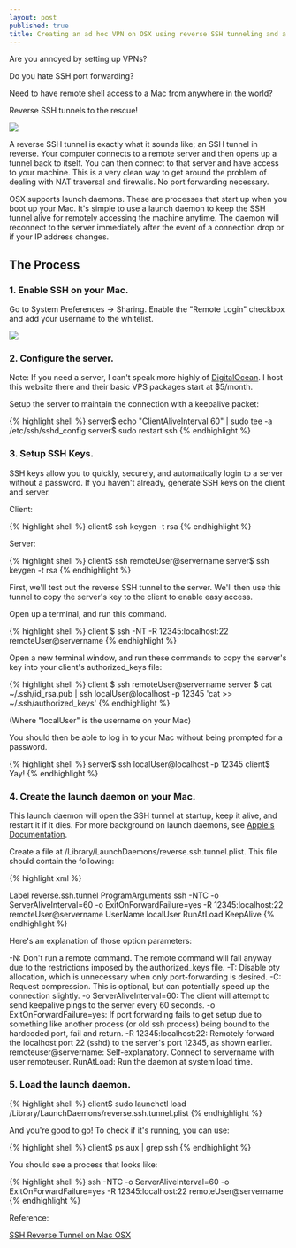 ```yaml
---
layout: post
published: true
title: Creating an ad hoc VPN on OSX using reverse SSH tunneling and a launch daemon
---
```

Are you annoyed by setting up VPNs?

Do you hate SSH port forwarding?

Need to have remote shell access to a Mac from anywhere in the world?

Reverse SSH tunnels to the rescue!


![]({{site.cdn_path}}/2014/10/19/reverse-ssh-tunnel1.png)


A reverse SSH tunnel is exactly what it sounds like; an SSH tunnel in reverse. Your computer connects to a remote server and then opens up a tunnel back to itself. You can then connect to that server and have access to your machine. This is a very clean way to get around the problem of dealing with NAT traversal and firewalls. No port forwarding necessary.

OSX supports launch daemons. These are processes that start up when you boot up your Mac. It's simple to use a launch daemon to keep the SSH tunnel alive for remotely accessing the machine anytime. The daemon will reconnect to the server immediately after the event of a connection drop or if your IP address changes.

## The Process

### 1\. Enable SSH on your Mac.

Go to System Preferences -> Sharing. Enable the "Remote Login" checkbox and add your username to the whitelist.

![]({{site.cdn_path}}/2014/10/19/Screenshot-2014-10-19-11.14.49.png)

### 2\. Configure the server.

Note: If you need a server, I can't speak more highly of [DigitalOcean](https://www.digitalocean.com/). I host this website there and their basic VPS packages start at $5/month.

Setup the server to maintain the connection with a keepalive packet:

{% highlight shell %}
server$ echo "ClientAliveInterval 60" | sudo tee -a /etc/ssh/sshd_config
server$ sudo restart ssh
{% endhighlight %}

### 3\. Setup SSH Keys.

SSH keys allow you to quickly, securely, and automatically login to a server without a password. If you haven't already, generate SSH keys on the client and server.

Client:

{% highlight shell %}
client$ ssh keygen -t rsa
{% endhighlight %}

Server:

{% highlight shell %}
client$ ssh remoteUser@servername
server$ ssh keygen -t rsa
{% endhighlight %}

First, we'll test out the reverse SSH tunnel to the server. We'll then use this tunnel to copy the server's key to the client to enable easy access.

Open up a terminal, and run this command.

{% highlight shell %}
client $ ssh -NT -R 12345:localhost:22 remoteUser@servername
{% endhighlight %}

Open a new terminal window, and run these commands to copy the server's key into your client's authorized_keys file:

{% highlight shell %}
client $ ssh remoteUser@servername
server $ cat ~/.ssh/id_rsa.pub | ssh localUser@localhost -p 12345 'cat >> ~/.ssh/authorized_keys'
{% endhighlight %}

(Where "localUser" is the username on your Mac)

You should then be able to log in to your Mac without being prompted for a password.

{% highlight shell %}
server$ ssh localUser@localhost -p 12345
client$ Yay!
{% endhighlight %}

### 4\.  Create the launch daemon on your Mac.

This launch daemon will open the SSH tunnel at startup, keep it alive, and restart it if it dies. For more background on launch daemons, see [Apple's Documentation](https://developer.apple.com/library/mac/documentation/MacOSX/Conceptual/BPSystemStartup/Chapters/CreatingLaunchdJobs.html).

Create a file at /Library/LaunchDaemons/reverse.ssh.tunnel.plist. This file should contain the following:

{% highlight xml %}
<?xml version="1.0" encoding="UTF-8"?>
<!DOCTYPE plist PUBLIC "-//Apple Computer//DTD PLIST 1.0//EN" "http://www.apple.com/DTDs/PropertyList-1.0.dtd">
<plist version="1.0">
   <dict>
   <key>Label</key>
   <string>reverse.ssh.tunnel</string>
   <key>ProgramArguments</key>
   <array>
          <string>ssh</string>
          <string>-NTC</string>
          <string>-o ServerAliveInterval=60</string>
          <string>-o ExitOnForwardFailure=yes</string>
          <string>-R 12345:localhost:22</string>
          <string>remoteUser@servername</string>
   </array>
   <key>UserName</key>
   <string>localUser</string>
   <key>RunAtLoad</key>
   <true/>
   <key>KeepAlive</key>
   <true/>
</dict>
</plist>
{% endhighlight %}

Here's an explanation of those option parameters:

-N: Don't run a remote command. The remote command will fail anyway due to the restrictions imposed by the authorized_keys file.
-T: Disable pty allocation, which is unnecessary when only port-forwarding is desired.
-C: Request compression. This is optional, but can potentially speed up the connection slightly.
-o ServerAliveInterval=60: The client will attempt to send keepalive pings to the server every 60 seconds.
-o ExitOnForwardFailure=yes: If port forwarding fails to get setup due to something like another process (or old ssh process) being bound to the hardcoded port, fail and return.
-R 12345:localhost:22: Remotely forward the localhost port 22 (sshd) to the server's port 12345, as shown earlier.
remoteuser@servername: Self-explanatory. Connect to servername with user remoteuser.
RunAtLoad: Run the daemon at system load time.

### 5\. Load the launch daemon.

{% highlight shell %}
client$ sudo launchctl load /Library/LaunchDaemons/reverse.ssh.tunnel.plist
{% endhighlight %}

And you're good to go! To check if it's running, you can use:

{% highlight shell %}
client$ ps aux | grep ssh
{% endhighlight %}

You should see a process that looks like:

{% highlight shell %}
ssh -NTC -o ServerAliveInterval=60 -o ExitOnForwardFailure=yes -R 12345:localhost:22 remoteUser@servername
{% endhighlight %}

Reference:

[SSH Reverse Tunnel on Mac OSX](http://blog.kylemanna.com/osx/2013/06/20/ssh-reverse-tunnel-on-mac-os-x/)
